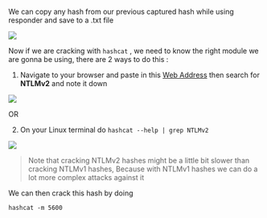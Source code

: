 We can copy any hash from our previous captured hash while using responder and save to a .txt file

![](https://i.imgur.com/j4Lw2XY.png)

Now if we are cracking with `hashcat` , we need to know the right module we are gonna be using, there are 2 ways to do this :

1. Navigate to your browser and paste in this [Web Address](https://hashcat.net/wiki/doku.php?id=example_hashes) then search for **NTLMv2** and note it down

![](https://i.imgur.com/VfgVezC.png)

OR

2.  On your Linux terminal do `hashcat --help | grep NTLMv2`

![](https://i.imgur.com/toyU1IY.png)

> Note that cracking NTLMv2 hashes might be a little bit slower than cracking NTLMv1 hashes, Because with NTLMv1 hashes we can do a lot more complex attacks  against it

We can then crack this hash by doing

`hashcat -m 5600 `